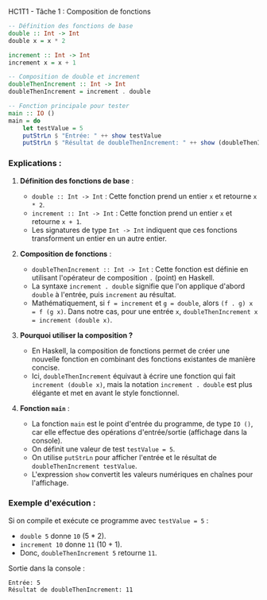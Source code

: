 HC1T1 - Tâche 1 : Composition de fonctions

```haskell
-- Définition des fonctions de base
double :: Int -> Int
double x = x * 2

increment :: Int -> Int
increment x = x + 1

-- Composition de double et increment
doubleThenIncrement :: Int -> Int
doubleThenIncrement = increment . double

-- Fonction principale pour tester
main :: IO ()
main = do
    let testValue = 5
    putStrLn $ "Entrée: " ++ show testValue
    putStrLn $ "Résultat de doubleThenIncrement: " ++ show (doubleThenIncrement testValue)
```

### Explications :

1. **Définition des fonctions de base** :
   - `double :: Int -> Int` : Cette fonction prend un entier `x` et retourne `x * 2`.
   - `increment :: Int -> Int` : Cette fonction prend un entier `x` et retourne `x + 1`.
   - Les signatures de type `Int -> Int` indiquent que ces fonctions transforment un entier en un autre entier.

2. **Composition de fonctions** :
   - `doubleThenIncrement :: Int -> Int` : Cette fonction est définie en utilisant l'opérateur de composition `.` (point) en Haskell.
   - La syntaxe `increment . double` signifie que l'on applique d'abord `double` à l'entrée, puis `increment` au résultat.
   - Mathématiquement, si `f = increment` et `g = double`, alors `(f . g) x = f (g x)`. Dans notre cas, pour une entrée `x`, `doubleThenIncrement x = increment (double x)`.

3. **Pourquoi utiliser la composition ?**
   - En Haskell, la composition de fonctions permet de créer une nouvelle fonction en combinant des fonctions existantes de manière concise.
   - Ici, `doubleThenIncrement` équivaut à écrire une fonction qui fait `increment (double x)`, mais la notation `increment . double` est plus élégante et met en avant le style fonctionnel.

4. **Fonction `main`** :
   - La fonction `main` est le point d'entrée du programme, de type `IO ()`, car elle effectue des opérations d'entrée/sortie (affichage dans la console).
   - On définit une valeur de test `testValue = 5`.
   - On utilise `putStrLn` pour afficher l'entrée et le résultat de `doubleThenIncrement testValue`.
   - L'expression `show` convertit les valeurs numériques en chaînes pour l'affichage.

### Exemple d'exécution :
Si on compile et exécute ce programme avec `testValue = 5` :
- `double 5` donne `10` (5 * 2).
- `increment 10` donne `11` (10 + 1).
- Donc, `doubleThenIncrement 5` retourne `11`.

Sortie dans la console :
```
Entrée: 5
Résultat de doubleThenIncrement: 11
```
